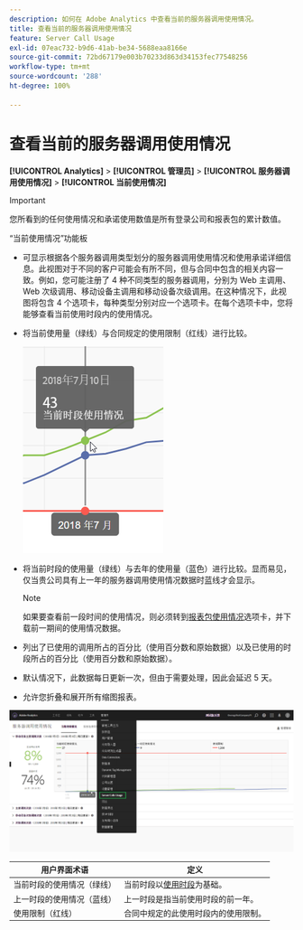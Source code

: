 ```yaml
---
description: 如何在 Adobe Analytics 中查看当前的服务器调用使用情况。
title: 查看当前的服务器调用使用情况
feature: Server Call Usage
exl-id: 07eac732-b9d6-41ab-be34-5688eaa8166e
source-git-commit: 72bd67179e003b70233d863d34153fec77548256
workflow-type: tm+mt
source-wordcount: '288'
ht-degree: 100%

---
```


# 查看当前的服务器调用使用情况

**[!UICONTROL Analytics]** > **[!UICONTROL 管理员]** > **[!UICONTROL 服务器调用使用情况]** > **[!UICONTROL 当前使用情况]**

>[!IMPORTANT]
>
>您所看到的任何使用情况和承诺使用数值是所有登录公司和报表包的累计数值。

“当前使用情况”功能板

* 可显示根据各个服务器调用类型划分的服务器调用使用情况和使用承诺详细信息。此视图对于不同的客户可能会有所不同，但与合同中包含的相关内容一致。例如，您可能注册了 4 种不同类型的服务器调用，分别为 Web 主调用、Web 次级调用、移动设备主调用和移动设备次级调用。在这种情况下，此视图将包含 4 个选项卡，每种类型分别对应一个选项卡。在每个选项卡中，您将能够查看当前使用时段内的使用情况。
* 将当前使用量（绿线）与合同规定的使用限制（红线）进行比较。

   ![](assets/current_period.png)

* 将当前时段的使用量（绿线）与去年的使用量（蓝色）进行比较。显而易见，仅当贵公司具有上一年的服务器调用使用情况数据时蓝线才会显示。

   >[!NOTE]
   >
   > 如果要查看前一段时间的使用情况，则必须转到[报表包使用情况](/help/admin/c-server-call-usage/report-suite-usage.md)选项卡，并下载前一期间的使用情况数据。

* 列出了已使用的调用所占的百分比（使用百分数和原始数据）以及已使用的时段所占的百分比（使用百分数和原始数据）。
* 默认情况下，此数据每日更新一次，但由于需要处理，因此会延迟 5 天。
* 允许您折叠和展开所有缩图报表。

![](assets/server_call_dashboard.png)

| 用户界面术语 | 定义 |
| --- | --- |
| 当前时段的使用情况（绿线） | 当前时段以[使用时段](/help/admin/c-server-call-usage/overage-overview.md)为基础。 |
| 上一时段的使用情况（蓝线） | 上一时段是指当前使用时段的前一年。 |
| 使用限制（红线） | 合同中规定的此使用时段内的使用限制。 |

